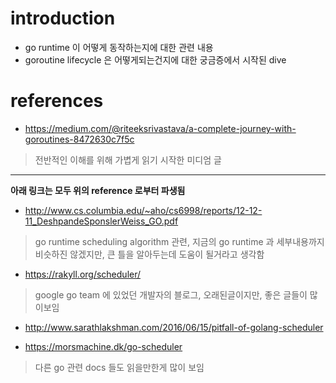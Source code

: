 # introduction
- go runtime 이 어떻게 동작하는지에 대한 관련 내용
- goroutine lifecycle 은 어떻게되는건지에 대한 궁금증에서 시작된 dive

# references
- https://medium.com/@riteeksrivastava/a-complete-journey-with-goroutines-8472630c7f5c
> 전반적인 이해를 위해 가볍게 읽기 시작한 미디엄 글

--- 
**아래 링크는 모두 위의 reference 로부터 파생됨**

- http://www.cs.columbia.edu/~aho/cs6998/reports/12-12-11_DeshpandeSponslerWeiss_GO.pdf
> go runtime scheduling algorithm 관련, 지금의 go runtime 과 세부내용까지 비슷하진 않겠지만, 큰 틀을 알아두는데 도움이 될거라고 생각함

- https://rakyll.org/scheduler/
> google go team 에 있었던 개발자의 블로그, 오래된글이지만, 좋은 글들이 많이보임

- http://www.sarathlakshman.com/2016/06/15/pitfall-of-golang-scheduler

- https://morsmachine.dk/go-scheduler
> 다른 go 관련 docs 들도 읽을만한게 많이 보임